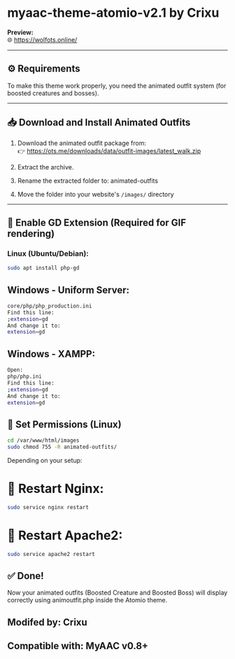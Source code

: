# myaac-theme-atomio-v2.1 by Crixu

**Preview:**  
🌐 https://wolfots.online/

---

## ⚙️ Requirements

To make this theme work properly, you need the animated outfit system (for boosted creatures and bosses).

---

## 📥 Download and Install Animated Outfits

1. Download the animated outfit package from:  
   👉 https://ots.me/downloads/data/outfit-images/latest_walk.zip

2. Extract the archive.

3. Rename the extracted folder to: animated-outfits
4. Move the folder into your website's `/images/` directory

   
---

## 🧰 Enable GD Extension (Required for GIF rendering)

### Linux (Ubuntu/Debian):

```bash
sudo apt install php-gd
```
## Windows - Uniform Server:
``` bash
core/php/php_production.ini
Find this line:
;extension=gd
And change it to:
extension=gd
 ```

## Windows - XAMPP:
``` bash
Open:
php/php.ini
Find this line:
;extension=gd
And change it to:
extension=gd
```
## 🔐 Set Permissions (Linux)
``` bash
cd /var/www/html/images
sudo chmod 755 -R animated-outfits/
```
Depending on your setup:

# 🔄 Restart Nginx:
``` bash
sudo service nginx restart
```
# 🔄 Restart Apache2:
``` bash
sudo service apache2 restart
```

## ✅ Done!

Now your animated outfits (Boosted Creature and Boosted Boss) will display correctly using animoutfit.php inside the Atomio theme.

## Modifed by: Crixu
## Compatible with: MyAAC v0.8+




